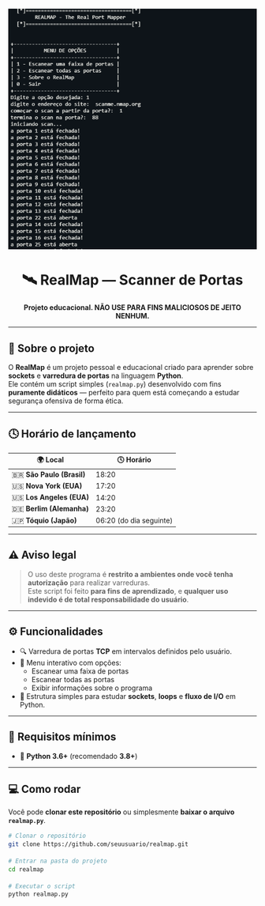 <p align="center">
  <img src="banner.png" alt="Banner do RealMap" width="600">
</p>

<h1 align="center">🛰️ RealMap — Scanner de Portas</h1>

<p align="center"><b>Projeto educacional. NÃO USE PARA FINS MALICIOSOS DE JEITO NENHUM.</b></p>

---

## 📖 Sobre o projeto
O **RealMap** é um projeto pessoal e educacional criado para aprender sobre **sockets** e **varredura de portas** na linguagem **Python**.  
Ele contém um script simples (`realmap.py`) desenvolvido com fins **puramente didáticos** — perfeito para quem está começando a estudar segurança ofensiva de forma ética.

---

## 🕓 Horário de lançamento
| 🌍 Local | 🕓 Horário |
|-----------|------------|
| 🇧🇷 **São Paulo (Brasil)** | 18:20 |
| 🇺🇸 **Nova York (EUA)** | 17:20 |
| 🇺🇸 **Los Angeles (EUA)** | 14:20 |
| 🇩🇪 **Berlim (Alemanha)** | 23:20 |
| 🇯🇵 **Tóquio (Japão)** | 06:20 (do dia seguinte) |

---

## ⚠️ Aviso legal
> O uso deste programa é **restrito a ambientes onde você tenha autorização** para realizar varreduras.  
> Este script foi feito **para fins de aprendizado**, e **qualquer uso indevido é de total responsabilidade do usuário**.

---

## ⚙️ Funcionalidades
- 🔍 Varredura de portas **TCP** em intervalos definidos pelo usuário.  
- 🧭 Menu interativo com opções:
  - Escanear uma faixa de portas
  - Escanear todas as portas
  - Exibir informações sobre o programa  
- 🧩 Estrutura simples para estudar **sockets**, **loops** e **fluxo de I/O** em Python.

---

## 🧠 Requisitos mínimos
- 🐍 **Python 3.6+** (recomendado **3.8+**)

---

## 💻 Como rodar

Você pode **clonar este repositório** ou simplesmente **baixar o arquivo `realmap.py`**.

```bash
# Clonar o repositório
git clone https://github.com/seuusuario/realmap.git

# Entrar na pasta do projeto
cd realmap

# Executar o script
python realmap.py


